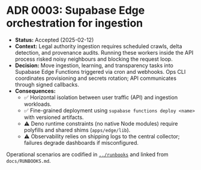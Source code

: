 # ADR 0003: Supabase Edge orchestration for ingestion

- **Status:** Accepted (2025-02-12)
- **Context:** Legal authority ingestion requires scheduled crawls, delta detection, and provenance audits. Running these workers inside the API process risked noisy neighbours and blocking the request loop.
- **Decision:** Move ingestion, learning, and transparency tasks into Supabase Edge Functions triggered via cron and webhooks. Ops CLI coordinates provisioning and secrets rotation; API communicates through signed callbacks.
- **Consequences:**
  - ✅ Horizontal isolation between user traffic (API) and ingestion workloads.
  - ✅ Fine-grained deployment using `supabase functions deploy <name>` with versioned artifacts.
  - ⚠️ Deno runtime constraints (no native Node modules) require polyfills and shared shims (`apps/edge/lib`).
  - ⚠️ Observability relies on shipping logs to the central collector; failures degrade dashboards if misconfigured.

Operational scenarios are codified in [`../runbooks`](../runbooks) and linked from `docs/RUNBOOKS.md`.
